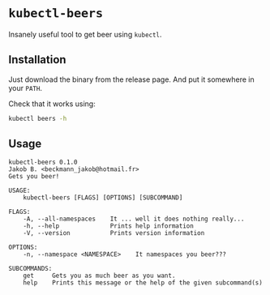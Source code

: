 # `kubectl-beers`

Insanely useful tool to get beer using `kubectl`.

## Installation

Just download the binary from the release page. And put it somewhere in your `PATH`.

Check that it works using:

```bash
kubectl beers -h
```

## Usage

```
kubectl-beers 0.1.0
Jakob B. <beckmann_jakob@hotmail.fr>
Gets you beer!

USAGE:
    kubectl-beers [FLAGS] [OPTIONS] [SUBCOMMAND]

FLAGS:
    -A, --all-namespaces    It ... well it does nothing really...
    -h, --help              Prints help information
    -V, --version           Prints version information

OPTIONS:
    -n, --namespace <NAMESPACE>    It namespaces you beer???

SUBCOMMANDS:
    get     Gets you as much beer as you want.
    help    Prints this message or the help of the given subcommand(s)
```
